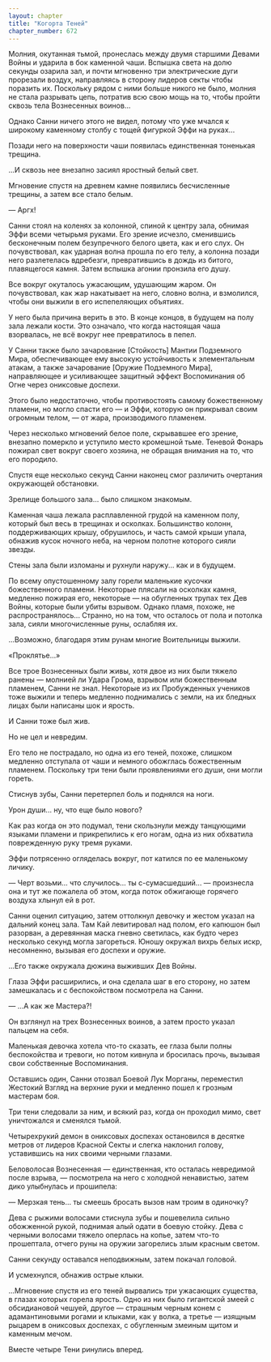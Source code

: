 ```yaml
---
layout: chapter
title: "Когорта Теней"
chapter_number: 672
---
```


Молния, окутанная тьмой, пронеслась между двумя старшими Девами Войны и ударила в бок каменной чаши. Вспышка света на долю секунды озарила зал, и почти мгновенно три электрические дуги прорезали воздух, направляясь в сторону лидеров секты чтобы поразить их. Поскольку рядом с ними больше никого не было, молния не стала разрывать цепь, потратив всю свою мощь на то, чтобы пройти сквозь тела Вознесенных воинов...

Однако Санни ничего этого не видел, потому что уже мчался к широкому каменному столбу с тощей фигуркой Эффи на руках...

Позади него на поверхности чаши появилась единственная тоненькая трещина.

...И сквозь нее внезапно засиял яростный белый свет.

Мгновение спустя на древнем камне появились бесчисленные трещины, а затем все стало белым.

— Аргх!

Санни стоял на коленях за колонной, спиной к центру зала, обнимая Эффи всеми четырьмя руками. Его зрение исчезло, сменившись бесконечным полем безупречного белого цвета, как и его слух. Он почувствовал, как ударная волна прошла по его телу, а колонна позади него разлетелась вдребезги, превратившись в дождь из битого, плавящегося камня. Затем вспышка агонии пронзила его душу.

Все вокруг окуталось ужасающим, удушающим жаром. Он почувствовал, как жар накатывает на него, словно волна, и взмолился, чтобы они выжили в его испепеляющих объятиях.

У него была причина верить в это. В конце концов, в будущем на полу зала лежали кости. Это означало, что когда настоящая чаша взорвалась, не всё вокруг нее превратилось в пепел.

У Санни также было зачарование [Стойкость] Мантии Подземного Мира, обеспечивающее ему высокую устойчивость к элементальным атакам, а также зачарование [Оружие Подземного Мира], направляющее и усиливающее защитный эффект Воспоминания об Огне через ониксовые доспехи.

Этого было недостаточно, чтобы противостоять самому божественному пламени, но могло спасти его — и Эффи, которую он прикрывал своим огромным телом, — от жара, производимого пламенем.

Через несколько мгновений белое поле, скрывавшее его зрение, внезапно померкло и уступило место кромешной тьме. Теневой Фонарь пожирал свет вокруг своего хозяина, не обращая внимания на то, что его породило.

Спустя еще несколько секунд Санни наконец смог различить очертания окружающей обстановки.

Зрелище большого зала... было слишком знакомым.

Каменная чаша лежала расплавленной грудой на каменном полу, который был весь в трещинах и осколках. Большинство колонн, поддерживающих крышу, обрушилось, и часть самой крыши упала, обнажив кусок ночного неба, на черном полотне которого сияли звезды.

Стены зала были изломаны и рухнули наружу... как и в будущем.

По всему опустошенному залу горели маленькие кусочки божественного пламени. Некоторые плясали на осколках камня, медленно пожирая его, некоторые — на обугленных трупах тех Дев Войны, которые были убиты взрывом. Однако пламя, похоже, не распространялось... Странно, но на том, что осталось от пола и потолка зала, сияли многочисленные руны, ослабляя их.

...Возможно, благодаря этим рунам многие Воительницы выжили.

«Проклятье...»

Все трое Вознесенных были живы, хотя двое из них были тяжело ранены — молнией ли Удара Грома, взрывом или божественным пламенем, Санни не знал. Некоторые из их Пробужденных учеников тоже выжили и теперь медленно поднимались с земли, на их бледных лицах были написаны шок и ярость.

И Санни тоже был жив.

Но не цел и невредим.

Его тело не пострадало, но одна из его теней, похоже, слишком медленно отступала от чаши и немного обожглась божественным пламенем. Поскольку три тени были проявлениями его души, они могли гореть.

Стиснув зубы, Санни перетерпел боль и поднялся на ноги.

Урон души... ну, что еще было нового?

Как раз когда он это подумал, тени скользнули между танцующими языками пламени и прикрепились к его ногам, одна из них обхватила поврежденную руку тремя руками.

Эффи потрясенно огляделась вокруг, пот катился по ее маленькому личику.

— Черт возьми... что случилось... ты с-сумасшедший... — произнесла она и тут же пожалела об этом, когда поток обжигающе горячего воздуха хлынул ей в рот.

Санни оценил ситуацию, затем оттолкнул девочку и жестом указал на дальний конец зала. Там Кай левитировал над полом, его капюшон был разорван, а деревянная маска гневно светилась, как будто через несколько секунд могла загореться. Юношу окружал вихрь белых искр, несомненно, вызывая его доспехи и оружие.

...Его также окружала дюжина выживших Дев Войны.

Глаза Эффи расширились, и она сделала шаг в его сторону, но затем замешкалась и с беспокойством посмотрела на Санни.

— ...А как же Мастера?!

Он взглянул на трех Вознесенных воинов, а затем просто указал пальцем на себя.

Маленькая девочка хотела что-то сказать, ее глаза были полны беспокойства и тревоги, но потом кивнула и бросилась прочь, вызывая свои собственные Воспоминания.

Оставшись один, Санни отозвал Боевой Лук Морганы, переместил Жестокий Взгляд на верхние руки и медленно пошел к грозным мастерам боя.

Три тени следовали за ним, и всякий раз, когда он проходил мимо, свет уничтожался и сменялся тьмой.

Четырехрукий демон в ониксовых доспехах остановился в десятке метров от лидеров Красной Секты и слегка наклонил голову, уставившись на них своими черными глазами.

Беловолосая Вознесенная — единственная, кто осталась невредимой после взрыва, — посмотрела на него с холодной ненавистью, затем дико улыбнулась и прошипела:

— Мерзкая тень... ты смеешь бросать вызов нам троим в одиночку?

Дева с рыжими волосами стиснула зубы и пошевелила сильно обожженной рукой, поднимая алый одати в боевую стойку. Дева с черными волосами тяжело оперлась на копье, затем что-то прошептала, отчего руны на оружии загорелись злым красным светом.

Санни секунду оставался неподвижным, затем покачал головой.

И усмехнулся, обнажив острые клыки.

...Мгновение спустя из его теней вырвались три ужасающих существа, в глазах которых горела ярость. Одно из них было гигантской змеей с обсидиановой чешуей, другое — страшным черным конем с адамантиновыми рогами и клыками, как у волка, а третье — изящным рыцарем в ониксовых доспехах, с обугленным змеиным щитом и каменным мечом.

Вместе четыре Тени ринулись вперед.